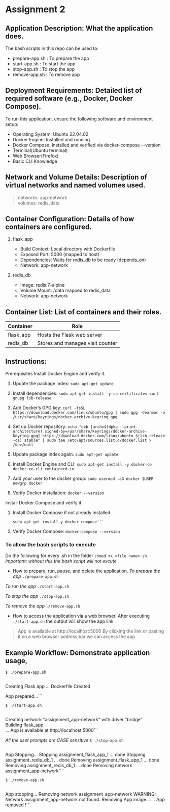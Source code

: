 # Assignment 2
## Application Description: What the application does.
The bash scripts in this repo can be used to:
- prepare-app.sh : To prepare the app
- start-app.sh : To start the app
- stop-app.sh : To stop the app
- remove-app.sh : To remove app

## Deployment Requirements: Detailed list of required software (e.g., Docker, Docker Compose).
To run this application, ensure the following software and environment setup:
- Operating System: Ubuntu 22.04.02
- Docker Engine: Installed and running
- Docker Compose: Installed and verified via docker-compose --version
- Terminal(Ubuntu terminal)
- Web Browser(Firefox)
- Basic CLI Knowledge
 
## Network and Volume Details: Description of virtual networks and named volumes used.
>networks: app-network  
>volumes: redis_data

## Container Configuration: Details of how containers are configured.
1. flask_app
	- Build Context: Local directory with Dockerfile
	- Exposed Port: 5000 (mapped to host)
	- Dependencies: Waits for redis\_db to be ready (depends\_on)
	- Network: app-network

2. redis_db
	- Image: redis:7-alpine
	- Volume Mount: /data mapped to redis_data
	- Network: app-network

## Container List: List of containers and their roles.
| Container | Role |
|-----------|------|
| flask_app | Hosts the Flask web server |
| redis_db | Stores and manages visit counter |

## Instructions:
Prerequisites
Install Docker Engine and verify it. 
1. Update the package index:
```sudo apt-get update```

2. Install dependencies: 
```sudo apt-get install -y ca-certificates curl gnupg lsb-release```
 
3. Add Docker’s GPG key: 
```curl -fsSL https://download.docker.com/linux/ubuntu/gpg | sudo gpg -dearmor -o /usr/share/keyrings/docker-archive-keyring.gpg```

4. Set up Docker repository: 
```echo "deb [arch=$(dpkg --print-architecture) signed-by=/usr/share/keyrings/docker-archive-keyring.gpg] https://download.docker.com/linux/ubuntu $(lsb_release -cs) stable" | sudo tee /etc/apt/sources.list.d/docker.list > /dev/null```

5. Update package index again: 
```sudo apt-get update```
 
6. Install Docker Engine and CLI:
```sudo apt-get install -y docker-ce docker-ce-cli containerd.io```

7. Add your user to the docker group:
`sudo usermod -aG docker $USER`
`newgrp docker`

8. Verify Docker installation: 
```docker --version```

Install Docker Compose and verify it.
1. Install Docker Compose if not already installed:
	```sudo apt-get update
	sudo apt-get install-y docker-compose```

3. Verify Docker Compose:
```docker-compose --version```

### To allow the bash scripts to execute
Do the following for every .sh in the folder
`chmod +x <file name>.sh`
*Important: without this the bash script will not excute*

- How to prepare, run, pause, and delete the application.
 *To prepare the app*
`./prepare-app.sh`

*To run the app*
`./start-app.sh`

*To stop the app*
`./stop-app.sh`

*To remove the app*
`./remove-app.sh`

- How to access the application via a web browser.
After executing `./start-app.sh` the output will show the app link
>App is available at http://localhost:5000
By clicking the link or pasting it on a web browser address bar we can access the app

## Example Workflow: Demonstrate application usage, 
`$ ./prepare-app.sh`
>```Preparing App...

Creating Flask app
...
Dockerfile Created

App prepared...```

`$ ./start-app.sh`
>```App starting...</br>
Creating network "assignment_app-network" with driver "bridge"  
Building flask_app<br>...
App is available at http://localhost:5000```

*All the user prompts are CASE sensitive*
`$ ./stop-app.sh` 
>```Do you wish to stop the app Yes | No >> Y
App Stopping...
Stopping assignment_flask_app_1 ... done
Stopping assignment_redis_db_1  ... done
Removing assignment_flask_app_1 ... done
Removing assignment_redis_db_1  ... done
Removing network assignment_app-network```

`$ ./remove-app.sh`
>```Do you wish to stop and remove the app Yes | No >>> Y
App stopping...
Removing network assignment_app-network
WARNING: Network assignment_app-network not found.
Removing App image...
...
App removed !```
